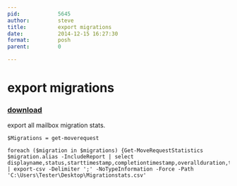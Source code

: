 ```yaml
---
pid:            5645
author:         steve
title:          export migrations
date:           2014-12-15 16:27:30
format:         posh
parent:         0

---
```


# export migrations

### [download](//scripts/5645.ps1)

export all mailbox migration stats.		

```posh
$Migrations = get-moverequest

foreach ($migration in $migrations) {Get-MoveRequestStatistics $migration.alias -IncludeReport | select displayname,status,starttimestamp,completiontimestamp,overallduration,totalmailboxsize,totalmailboxitemcount} | export-csv -Delimiter ';' -NoTypeInformation -Force -Path 'C:\Users\Tester\Desktop\Migrationstats.csv'
```
